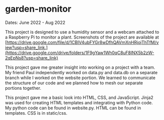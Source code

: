 # garden-monitor

Dates: June 2022 - Aug 2022

This project is designed to use a humidity sensor and a webcam attached to a Raspberry Pi to monitor a plant. Screenshots of the project are available at [https://drive.google.com/file/d/1CBIV4ubFYGr8wDfhQAVmXnHRjojThTfM/view?usp=share_link.](https://drive.google.com/drive/folders/1F9gYaw1Wh0qC8uF8INX5b2zW-2qEpNs8?usp=share_link)

This project gave me greater insight into working on a project with a team. My friend Paul independently worked on data.py and data.db on a separate branch while I worked on the website portion. We learned to communicate the structure of our code and we planned how to mesh our separate portions together.

This project gave me a basic look into HTML, CSS, and JavaScript. Jinja2 was used for creating HTML templates and integrating with Python code. My python code can be found in website.py. HTML can be found in templates. CSS is in static/css.
